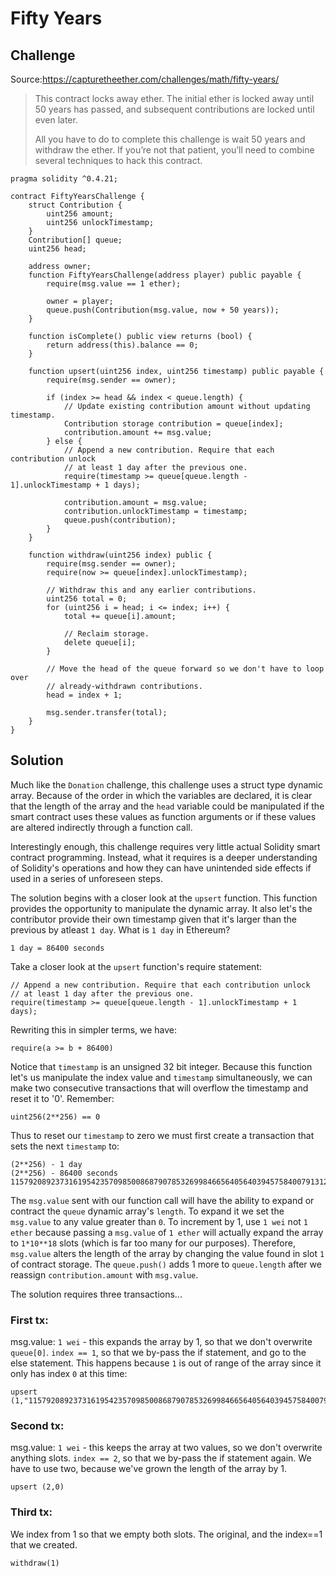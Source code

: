# Fifty Years

## Challenge
Source:https://capturetheether.com/challenges/math/fifty-years/
>This contract locks away ether. The initial ether is locked away until 50 years has passed, and subsequent contributions are locked until even later.
>
>All you have to do to complete this challenge is wait 50 years and withdraw the ether. If you’re not that patient, you’ll need to combine several techniques to hack this contract.
```
pragma solidity ^0.4.21;

contract FiftyYearsChallenge {
    struct Contribution {
        uint256 amount;
        uint256 unlockTimestamp;
    }
    Contribution[] queue;
    uint256 head;

    address owner;
    function FiftyYearsChallenge(address player) public payable {
        require(msg.value == 1 ether);

        owner = player;
        queue.push(Contribution(msg.value, now + 50 years));
    }

    function isComplete() public view returns (bool) {
        return address(this).balance == 0;
    }

    function upsert(uint256 index, uint256 timestamp) public payable {
        require(msg.sender == owner);

        if (index >= head && index < queue.length) {
            // Update existing contribution amount without updating timestamp.
            Contribution storage contribution = queue[index];
            contribution.amount += msg.value;
        } else {
            // Append a new contribution. Require that each contribution unlock
            // at least 1 day after the previous one.
            require(timestamp >= queue[queue.length - 1].unlockTimestamp + 1 days);

            contribution.amount = msg.value;
            contribution.unlockTimestamp = timestamp;
            queue.push(contribution);
        }
    }

    function withdraw(uint256 index) public {
        require(msg.sender == owner);
        require(now >= queue[index].unlockTimestamp);

        // Withdraw this and any earlier contributions.
        uint256 total = 0;
        for (uint256 i = head; i <= index; i++) {
            total += queue[i].amount;

            // Reclaim storage.
            delete queue[i];
        }

        // Move the head of the queue forward so we don't have to loop over
        // already-withdrawn contributions.
        head = index + 1;

        msg.sender.transfer(total);
    }
}
```

## Solution

Much like the ```Donation``` challenge, this challenge uses a struct type dynamic array. Because of the order in which the variables are declared, it is clear that the length of the array and the ```head``` variable could be manipulated if the smart contract uses these values as function arguments or if these values are altered indirectly through a function call.

Interestingly enough, this challenge requires very little actual Solidity smart contract programming. Instead, what it requires is a deeper understanding of Solidity's operations and how they can have unintended side effects if used in a series of unforeseen steps.

The solution begins with a closer look at the ```upsert``` function. This function provides the opportunity to manipulate the dynamic array. It also let's the contributor provide their own timestamp given that it's larger than the previous by atleast ```1 day```. What is ```1 day``` in Ethereum?
```
1 day = 86400 seconds
```
Take a closer look at the ```upsert``` function's require statement:
```
// Append a new contribution. Require that each contribution unlock
// at least 1 day after the previous one.
require(timestamp >= queue[queue.length - 1].unlockTimestamp + 1 days);
```
Rewriting this in simpler terms, we have:
```
require(a >= b + 86400)
```
Notice that ```timestamp``` is an unsigned 32 bit integer. Because this function let's us manipulate the index value and ```timestamp``` simultaneously, we can make two consecutive transactions that will overflow the timestamp and reset it to '0'. Remember:
```
uint256(2**256) == 0
```
Thus to reset our ```timestamp``` to zero we must first create a transaction that sets the next ```timestamp``` to:
```
(2**256) - 1 day
(2**256) - 86400 seconds
115792089237316195423570985008687907853269984665640564039457584007913129553536
```
The ```msg.value``` sent with our function call will have the ability to expand or contract the ```queue``` dynamic array's ```length```. To expand it we set the ```msg.value``` to any value greater than ```0```. To increment by 1, use ```1 wei``` not ```1 ether``` because passing a ```msg.value``` of ```1 ether``` will actually expand the array to ```1*10**18``` slots (which is far too many for our purposes). Therefore, ```msg.value``` alters the length of the array by changing the value found in slot ```1``` of contract storage. The ```queue.push()``` adds 1 more to ```queue.length``` after we reassign ```contribution.amount``` with ```msg.value```.

The solution requires three transactions...

### First tx:
msg.value: ```1 wei```  - this expands the array by 1, so that we don't overwrite ```queue[0]```. ```index == 1```, so that we by-pass the if statement, and go to the else statement. This happens because ```1``` is out of range of the array since it only has index ```0``` at this time:
```
upsert (1,"115792089237316195423570985008687907853269984665640564039457584007913129553536")
```
### Second tx:
msg.value: ```1 wei``` - this keeps the array at two values, so we don't overwrite anything slots. ```index == 2```, so that we by-pass the if statement again. We have to use two, because we've grown the length of the array by 1.
```
upsert (2,0)
```
### Third tx:
We index from 1 so that we empty both slots. The original, and the index==1 that we created.
```
withdraw(1)
```
